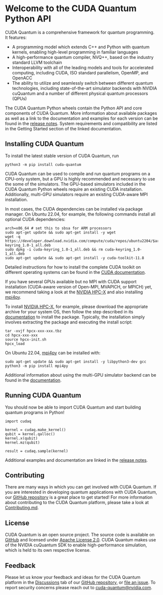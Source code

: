 # Welcome to the CUDA Quantum Python API

CUDA Quantum is a comprehensive framework for quantum programming. It features:

- A programming model which extends C++ and Python with quantum kernels,
  enabling high-level programming in familiar languages
- A high-performance quantum compiler, NVQ++, based on the industry standard
  LLVM toolchain
- Interoperability with all of the leading models and tools for accelerated
computing, including CUDA, ISO standard parallelism, OpenMP, and OpenACC
- The ability to utilize and seamlessly switch between different quantum
  technologies, including state-of-the-art simulator backends with NVIDIA
  cuQuantum and a number of different physical quantum processors (QPUs)

The CUDA Quantum Python wheels contain the Python API and core components of
CUDA Quantum. More information about available packages as well as a link to the
documentation and examples for each version can be found in the [release
notes][cudaq_docs_releases]. System requirements and compatibility are listed in
the Getting Started section of the linked documentation.

[cudaq_docs_releases]:
    https://nvidia.github.io/cuda-quantum/latest/releases.html

## Installing CUDA Quantum

To install the latest stable version of CUDA Quantum, run

```console
python3 -m pip install cuda-quantum
```

CUDA Quantum can be used to compile and run quantum programs on a CPU-only
system, but a GPU is highly recommended and necessary to use the some of the
simulators. The GPU-based simulators included in the CUDA Quantum Python wheels
require an existing CUDA installation. Additionally, multi-GPU simulators
require an existing CUDA-aware MPI installation.

In most cases, the CUDA dependencies can be installed via package
manager. On Ubuntu 22.04, for example, the following commands install all
optional CUDA dependencies:

```console
arch=x86_64 # set this to sbsa for ARM processors
sudo apt-get update && sudo apt-get install -y wget
wget -q https://developer.download.nvidia.com/compute/cuda/repos/ubuntu2204/$arch/cuda-keyring_1.0-1_all.deb
sudo dpkg -i cuda-keyring_1.0-1_all.deb && rm cuda-keyring_1.0-1_all.deb
sudo apt-get update && sudo apt-get install -y cuda-toolkit-11.8
```

Detailed instructions for how to install the complete CUDA toolkit on different
operating systems can be found in the [CUDA
documentation](https://docs.nvidia.com/cuda/).

If you have several GPUs available but no MPI with CUDA support installation (CUDA-aware version of Open-MPI, MVAPICH, or MPICH) yet, 
we recommend taking a look at the [NVIDIA HPC-X](https://developer.nvidia.com/networking/hpc-x/)
and also installing [mpi4py](https://mpi4py.readthedocs.io/).

To install [NVIDIA HPC-X](https://developer.nvidia.com/networking/hpc-x/), for example, please download
the appropriate archive for your system OS, then follow the step described in its [documentation](https://docs.nvidia.com/networking/display/hpcxv217/installing+and+loading+hpc-x)
to install the package. Typically, the installation simply involves extracting the package and executing the install script:

```console
tar -xvjf hpcx-xxx-xxx.tbz
cd hpcx-xxx-xxx
source hpcx-init.sh
hpcx_load
```

On Ubuntu 22.04, [mpi4py](https://mpi4py.readthedocs.io/) can be installed with:

```console
sudo apt-get update && sudo apt-get install -y libpython3-dev gcc
python3 -m pip install mpi4py
```

Additional information about using the multi-GPU simulator backend can be found in the [documentation](https://nvidia.github.io/cuda-quantum/latest/using/simulators.html#multi-node-multi-gpu).

## Running CUDA Quantum

You should now be able to import CUDA Quantum and start building quantum
programs in Python!

```console
import cudaq

kernel = cudaq.make_kernel()
qubit = kernel.qalloc()
kernel.x(qubit)
kernel.mz(qubit)

result = cudaq.sample(kernel)
```

Additional examples and documentation are linked in the [release
notes][cudaq_docs_releases].

## Contributing

There are many ways in which you can get involved with CUDA Quantum. If you are
interested in developing quantum applications with CUDA Quantum, our [GitHub
repository][github_link] is a great place to get started! For more information
about contributing to the CUDA Quantum platform, please take a look at
[Contributing.md](https://github.com/NVIDIA/cuda-quantum/blob/main/Contributing.md).

## License

CUDA Quantum is an open source project. The source code is available on
[GitHub][github_link] and licensed under [Apache License 2.0](https://github.com/NVIDIA/cuda-quantum/blob/main/LICENSE).
CUDA Quantum makes use of the NVIDIA cuQuantum SDK to enable high-performance
simulation, which is held to its own respective license.

[github_link]: https://github.com/NVIDIA/cuda-quantum/

## Feedback

Please let us know your feedback and ideas for the CUDA Quantum platform in the
[Discussions][discussions] tab of our [GitHub repository][github_repo], or [file
an issue][cuda_quantum_issues]. To report security concerns please reach out to
[cuda-quantum@nvidia.com](mailto:cuda-quantum@nvidia.com).

[discussions]: https://github.com/NVIDIA/cuda-quantum/discussions
[cuda_quantum_issues]: https://github.com/NVIDIA/cuda-quantum/issues
[github_repo]: https://github.com/NVIDIA/cuda-quantum
